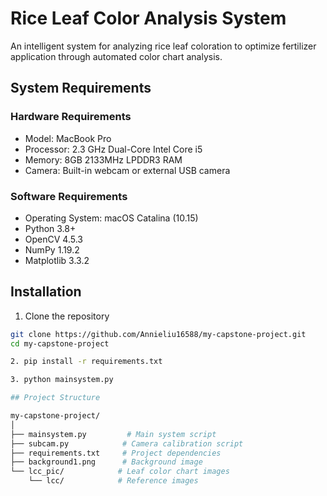 # Rice Leaf Color Analysis System

An intelligent system for analyzing rice leaf coloration to optimize fertilizer application through automated color chart analysis.

## System Requirements
### Hardware Requirements
- Model: MacBook Pro
- Processor: 2.3 GHz Dual-Core Intel Core i5
- Memory: 8GB 2133MHz LPDDR3 RAM
- Camera: Built-in webcam or external USB camera

### Software Requirements
- Operating System: macOS Catalina (10.15)
- Python 3.8+
- OpenCV 4.5.3
- NumPy 1.19.2
- Matplotlib 3.3.2

## Installation

1. Clone the repository
```bash
git clone https://github.com/Annieliu16588/my-capstone-project.git
cd my-capstone-project

2. pip install -r requirements.txt

3. python mainsystem.py

## Project Structure

my-capstone-project/
│
├── mainsystem.py         # Main system script
├── subcam.py            # Camera calibration script
├── requirements.txt     # Project dependencies
├── background1.png      # Background image
└── lcc_pic/            # Leaf color chart images
    └── lcc/            # Reference images
